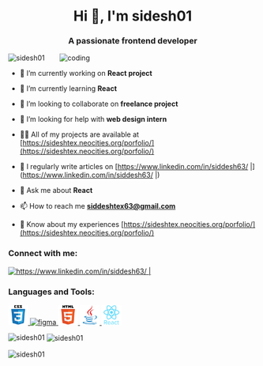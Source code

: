 <h1 align="center">Hi 👋, I'm sidesh01</h1>
<h3 align="center">A passionate frontend developer</h3>

<img align="right" alt="coding" width="400" src="https://stock.adobe.com/in/search/images?k=programmer+cartoon">

<p align="left"> <img src="https://komarev.com/ghpvc/?username=sidesh01&label=Profile%20views&color=0e75b6&style=flat" alt="sidesh01" /> </p>

- 🔭 I’m currently working on **React project**

- 🌱 I’m currently learning **React**

- 👯 I’m looking to collaborate on **freelance project**

- 🤝 I’m looking for help with **web design intern**

- 👨‍💻 All of my projects are available at [https://sideshtex.neocities.org/porfolio/](https://sideshtex.neocities.org/porfolio/)

- 📝 I regularly write articles on [https://www.linkedin.com/in/siddesh63/ |](https://www.linkedin.com/in/siddesh63/ |)

- 💬 Ask me about **React**

- 📫 How to reach me **siddeshtex63@gmail.com**

- 📄 Know about my experiences [https://sideshtex.neocities.org/porfolio/](https://sideshtex.neocities.org/porfolio/)

<h3 align="left">Connect with me:</h3>
<p align="left">
<a href="https://linkedin.com/in/https://www.linkedin.com/in/siddesh63/ |" target="blank"><img align="center" src="https://raw.githubusercontent.com/rahuldkjain/github-profile-readme-generator/master/src/images/icons/Social/linked-in-alt.svg" alt="https://www.linkedin.com/in/siddesh63/ |" height="30" width="40" /></a>
</p>

<h3 align="left">Languages and Tools:</h3>
<p align="left"> <a href="https://www.w3schools.com/css/" target="_blank" rel="noreferrer"> <img src="https://raw.githubusercontent.com/devicons/devicon/master/icons/css3/css3-original-wordmark.svg" alt="css3" width="40" height="40"/> </a> <a href="https://www.figma.com/" target="_blank" rel="noreferrer"> <img src="https://www.vectorlogo.zone/logos/figma/figma-icon.svg" alt="figma" width="40" height="40"/> </a> <a href="https://www.w3.org/html/" target="_blank" rel="noreferrer"> <img src="https://raw.githubusercontent.com/devicons/devicon/master/icons/html5/html5-original-wordmark.svg" alt="html5" width="40" height="40"/> </a> <a href="https://www.java.com" target="_blank" rel="noreferrer"> <img src="https://raw.githubusercontent.com/devicons/devicon/master/icons/java/java-original.svg" alt="java" width="40" height="40"/> </a> <a href="https://reactjs.org/" target="_blank" rel="noreferrer"> <img src="https://raw.githubusercontent.com/devicons/devicon/master/icons/react/react-original-wordmark.svg" alt="react" width="40" height="40"/> </a> </p>

<p><img align="left" src="https://github-readme-stats.vercel.app/api/top-langs?username=sidesh01&show_icons=true&locale=en&layout=compact" alt="sidesh01" /></p>

<p>&nbsp;<img align="center" src="https://github-readme-stats.vercel.app/api?username=sidesh01&show_icons=true&locale=en" alt="sidesh01" /></p>

<p><img align="center" src="https://github-readme-streak-stats.herokuapp.com/?user=sidesh01&" alt="sidesh01" /></p>
